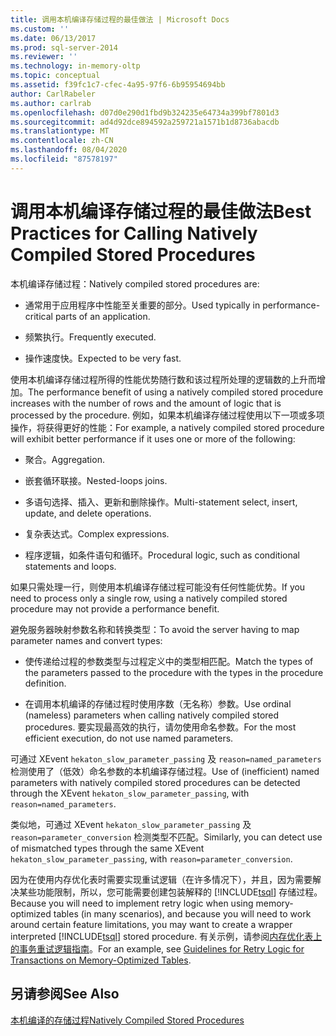 ```yaml
---
title: 调用本机编译存储过程的最佳做法 | Microsoft Docs
ms.custom: ''
ms.date: 06/13/2017
ms.prod: sql-server-2014
ms.reviewer: ''
ms.technology: in-memory-oltp
ms.topic: conceptual
ms.assetid: f39fc1c7-cfec-4a95-97f6-6b95954694bb
author: CarlRabeler
ms.author: carlrab
ms.openlocfilehash: d07d0e290d1fbd9b324235e64734a399bf7801d3
ms.sourcegitcommit: ad4d92dce894592a259721a1571b1d8736abacdb
ms.translationtype: MT
ms.contentlocale: zh-CN
ms.lasthandoff: 08/04/2020
ms.locfileid: "87578197"
---
```

# <a name="best-practices-for-calling-natively-compiled-stored-procedures"></a><span data-ttu-id="2445c-102">调用本机编译存储过程的最佳做法</span><span class="sxs-lookup"><span data-stu-id="2445c-102">Best Practices for Calling Natively Compiled Stored Procedures</span></span>
  <span data-ttu-id="2445c-103">本机编译存储过程：</span><span class="sxs-lookup"><span data-stu-id="2445c-103">Natively compiled stored procedures are:</span></span>  
  
-   <span data-ttu-id="2445c-104">通常用于应用程序中性能至关重要的部分。</span><span class="sxs-lookup"><span data-stu-id="2445c-104">Used typically in performance-critical parts of an application.</span></span>  
  
-   <span data-ttu-id="2445c-105">频繁执行。</span><span class="sxs-lookup"><span data-stu-id="2445c-105">Frequently executed.</span></span>  
  
-   <span data-ttu-id="2445c-106">操作速度快。</span><span class="sxs-lookup"><span data-stu-id="2445c-106">Expected to be very fast.</span></span>  
  
 <span data-ttu-id="2445c-107">使用本机编译存储过程所得的性能优势随行数和该过程所处理的逻辑数的上升而增加。</span><span class="sxs-lookup"><span data-stu-id="2445c-107">The performance benefit of using a natively compiled stored procedure increases with the number of rows and the amount of logic that is processed by the procedure.</span></span> <span data-ttu-id="2445c-108">例如，如果本机编译存储过程使用以下一项或多项操作，将获得更好的性能：</span><span class="sxs-lookup"><span data-stu-id="2445c-108">For example, a natively compiled stored procedure will exhibit better performance if it uses one or more of the following:</span></span>  
  
-   <span data-ttu-id="2445c-109">聚合。</span><span class="sxs-lookup"><span data-stu-id="2445c-109">Aggregation.</span></span>  
  
-   <span data-ttu-id="2445c-110">嵌套循环联接。</span><span class="sxs-lookup"><span data-stu-id="2445c-110">Nested-loops joins.</span></span>  
  
-   <span data-ttu-id="2445c-111">多语句选择、插入、更新和删除操作。</span><span class="sxs-lookup"><span data-stu-id="2445c-111">Multi-statement select, insert, update, and delete operations.</span></span>  
  
-   <span data-ttu-id="2445c-112">复杂表达式。</span><span class="sxs-lookup"><span data-stu-id="2445c-112">Complex expressions.</span></span>  
  
-   <span data-ttu-id="2445c-113">程序逻辑，如条件语句和循环。</span><span class="sxs-lookup"><span data-stu-id="2445c-113">Procedural logic, such as conditional statements and loops.</span></span>  
  
 <span data-ttu-id="2445c-114">如果只需处理一行，则使用本机编译存储过程可能没有任何性能优势。</span><span class="sxs-lookup"><span data-stu-id="2445c-114">If you need to process only a single row, using a natively compiled stored procedure may not provide a performance benefit.</span></span>  
  
 <span data-ttu-id="2445c-115">避免服务器映射参数名称和转换类型：</span><span class="sxs-lookup"><span data-stu-id="2445c-115">To avoid the server having to map parameter names and convert types:</span></span>  
  
-   <span data-ttu-id="2445c-116">使传递给过程的参数类型与过程定义中的类型相匹配。</span><span class="sxs-lookup"><span data-stu-id="2445c-116">Match the types of the parameters passed to the procedure with the types in the procedure definition.</span></span>  
  
-   <span data-ttu-id="2445c-117">在调用本机编译的存储过程时使用序数（无名称）参数。</span><span class="sxs-lookup"><span data-stu-id="2445c-117">Use ordinal (nameless) parameters when calling natively compiled stored procedures.</span></span> <span data-ttu-id="2445c-118">要实现最高效的执行，请勿使用命名参数。</span><span class="sxs-lookup"><span data-stu-id="2445c-118">For the most efficient execution, do not use named parameters.</span></span>  
  
 <span data-ttu-id="2445c-119">可通过 XEvent `hekaton_slow_parameter_passing` 及 `reason=named_parameters` 检测使用了（低效）命名参数的本机编译存储过程。</span><span class="sxs-lookup"><span data-stu-id="2445c-119">Use of (inefficient) named parameters with natively compiled stored procedures can be detected through the XEvent `hekaton_slow_parameter_passing`, with `reason=named_parameters`.</span></span>  
  
 <span data-ttu-id="2445c-120">类似地，可通过 XEvent `hekaton_slow_parameter_passing` 及 `reason=parameter_conversion` 检测类型不匹配。</span><span class="sxs-lookup"><span data-stu-id="2445c-120">Similarly, you can detect use of mismatched types through the same XEvent `hekaton_slow_parameter_passing`, with `reason=parameter_conversion`.</span></span>  
  
 <span data-ttu-id="2445c-121">因为在使用内存优化表时需要实现重试逻辑（在许多情况下），并且，因为需要解决某些功能限制，所以，您可能需要创建包装解释的 [!INCLUDE[tsql](../../includes/tsql-md.md)] 存储过程。</span><span class="sxs-lookup"><span data-stu-id="2445c-121">Because you will need to implement retry logic when using memory-optimized tables (in many scenarios), and because you will need to work around certain feature limitations, you may want to create a wrapper interpreted [!INCLUDE[tsql](../../includes/tsql-md.md)] stored procedure.</span></span> <span data-ttu-id="2445c-122">有关示例，请参阅[内存优化表上的事务重试逻辑指南](memory-optimized-tables.md)。</span><span class="sxs-lookup"><span data-stu-id="2445c-122">For an example, see [Guidelines for Retry Logic for Transactions on Memory-Optimized Tables](memory-optimized-tables.md).</span></span>  
  
## <a name="see-also"></a><span data-ttu-id="2445c-123">另请参阅</span><span class="sxs-lookup"><span data-stu-id="2445c-123">See Also</span></span>  
 [<span data-ttu-id="2445c-124">本机编译的存储过程</span><span class="sxs-lookup"><span data-stu-id="2445c-124">Natively Compiled Stored Procedures</span></span>](natively-compiled-stored-procedures.md)  
  
  
